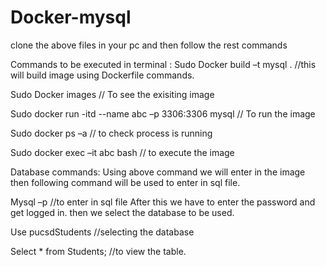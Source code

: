 # Docker-mysql
clone the above files in your pc and then follow the rest commands

Commands to be executed in terminal :
Sudo Docker build –t mysql  . 			 //this will build image using Dockerfile commands.

Sudo Docker images					  // To see the exisiting image

Sudo docker run -itd  --name abc –p 3306:3306 mysql   // To run the image

Sudo docker ps –a					// to check process is running 

Sudo docker exec –it abc bash 			// to execute the image  

Database commands:
Using above command we will enter in the image then following command will be used to enter in sql file.

Mysql –p  				//to enter in sql file
After this we have to enter the password and get logged in. then we select the database to be used.

Use pucsdStudents			//selecting the database

Select * from Students;			//to view the table.

